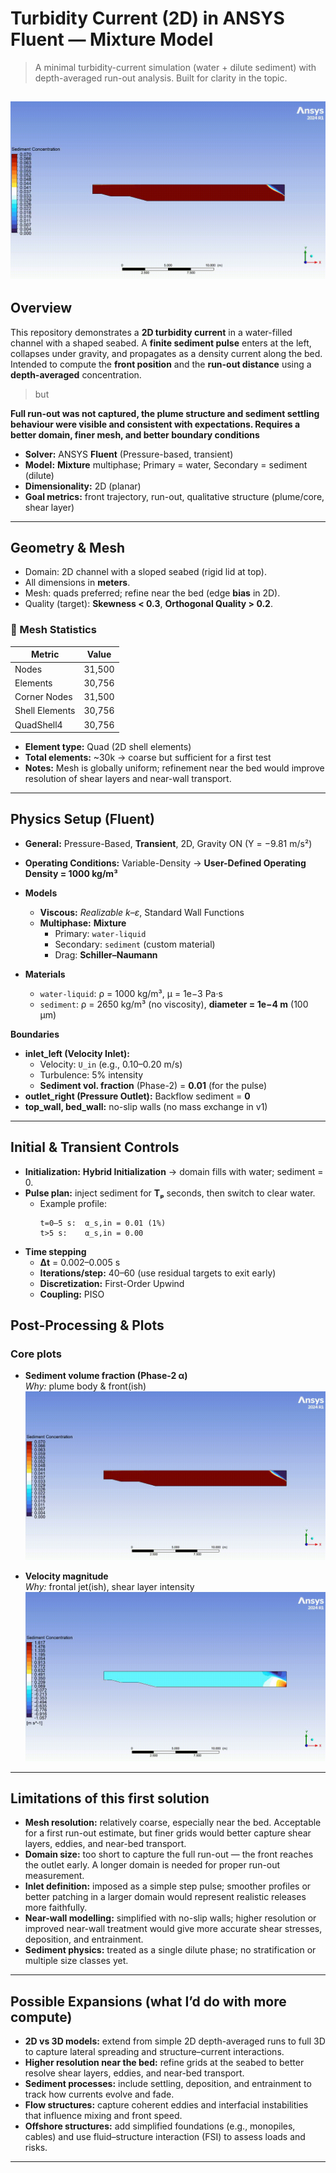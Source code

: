 # Turbidity Current (2D) in ANSYS Fluent — Mixture Model

> A minimal turbidity-current simulation (water + dilute sediment) with depth-averaged run-out analysis. Built for clarity in the topic.

![Sediment front animation](docs/alpha_animation.gif)
---

## Overview

This repository demonstrates a **2D turbidity current** in a water-filled channel with a shaped seabed. A **finite sediment pulse** enters at the left, collapses under gravity, and propagates as a density current along the bed. Intended to compute the **front position** and the **run-out distance** using a **depth-averaged** concentration. 

> but

**Full run-out was not captured, the plume structure and sediment settling behaviour were visible and consistent with expectations. Requires a better domain, finer mesh, and better boundary conditions**

- **Solver:** ANSYS **Fluent** (Pressure-based, transient)  
- **Model:** **Mixture** multiphase; Primary = water, Secondary = sediment (dilute)  
- **Dimensionality:** 2D (planar)  
- **Goal metrics:** front trajectory, run-out, qualitative structure (plume/core, shear layer)
---

## Geometry & Mesh

- Domain: 2D channel with a sloped seabed (rigid lid at top).
- All dimensions in **meters**.
- Mesh: quads preferred; refine near the bed (edge **bias** in 2D).
- Quality (target): **Skewness < 0.3**, **Orthogonal Quality > 0.2**.

### 📐 Mesh Statistics

| Metric          | Value   |
|-----------------|---------|
| Nodes           | 31,500  |
| Elements        | 30,756  |
| Corner Nodes    | 31,500  |
| Shell Elements  | 30,756  |
| QuadShell4      | 30,756  |

- **Element type:** Quad (2D shell elements)  
- **Total elements:** ~30k → coarse but sufficient for a first test  
- **Notes:** Mesh is globally uniform; refinement near the bed would improve resolution of shear layers and near-wall transport.  

---

## Physics Setup (Fluent)

- **General:** Pressure-Based, **Transient**, 2D, Gravity ON (Y = −9.81 m/s²)
- **Operating Conditions:** Variable-Density → **User-Defined Operating Density = 1000 kg/m³**
- **Models**
  - **Viscous:** *Realizable k–ε*, Standard Wall Functions
  - **Multiphase:** **Mixture**
    - Primary: `water-liquid`
    - Secondary: `sediment` (custom material)
    - Drag: **Schiller–Naumann**
    
- **Materials**
  - `water-liquid`: ρ = 1000 kg/m³, μ = 1e−3 Pa·s
  - `sediment`: ρ = 2650 kg/m³ (no viscosity), **diameter = 1e−4 m** (100 µm)

**Boundaries**
- **inlet_left (Velocity Inlet):**  
  - Velocity: `U_in` (e.g., 0.10–0.20 m/s)  
  - Turbulence: 5% intensity  
  - **Sediment vol. fraction** (Phase-2) = **0.01** (for the pulse)
- **outlet_right (Pressure Outlet):** Backflow sediment = **0**
- **top_wall, bed_wall:** no-slip walls (no mass exchange in v1)

---

## Initial & Transient Controls

- **Initialization:** **Hybrid Initialization** → domain fills with water; sediment = 0.
- **Pulse plan:** inject sediment for **Tₚ** seconds, then switch to clear water.
  - Example profile:
    ```
    t=0–5 s:  α_s,in = 0.01 (1%)
    t>5 s:    α_s,in = 0.00
    ```
- **Time stepping**
  - **Δt** = 0.002–0.005 s
  - **Iterations/step:** 40–60 (use residual targets to exit early)
  - **Discretization:** First-Order Upwind
  - **Coupling:** PISO


##  Post-Processing & Plots


### Core plots
- **Sediment volume fraction (Phase-2 α)**  
  _Why:_ plume body & front(ish)
![Sediment front animation](docs/alpha_animation.gif)


- **Velocity magnitude**  
  _Why:_ frontal jet(ish), shear layer intensity
![Sediment front animation](docs/velocity_animation.gif)
---
##  Limitations of this first solution

- **Mesh resolution:** relatively coarse, especially near the bed. Acceptable for a first run-out estimate, but finer grids would better capture shear layers, eddies, and near-bed transport.  
- **Domain size:** too short to capture the full run-out — the front reaches the outlet early. A longer domain is needed for proper run-out measurement.   
- **Inlet definition:** imposed as a simple step pulse; smoother profiles or better patching in a larger domain would represent realistic releases more faithfully.  
- **Near-wall modelling:** simplified with no-slip walls; higher resolution or improved near-wall treatment would give more accurate shear stresses, deposition, and entrainment.  
- **Sediment physics:** treated as a single dilute phase; no stratification or multiple size classes yet.  

---


##  Possible Expansions (what I’d do with more compute)

- **2D vs 3D models:** extend from simple 2D depth-averaged runs to full 3D to capture lateral spreading and structure–current interactions.  
- **Higher resolution near the bed:** refine grids at the seabed to better resolve shear layers, eddies, and near-bed transport.  
- **Sediment processes:** include settling, deposition, and entrainment to track how currents evolve and fade.  
- **Flow structures:** capture coherent eddies and interfacial instabilities that influence mixing and front speed.  
- **Offshore structures:** add simplified foundations (e.g., monopiles, cables) and use fluid–structure interaction (FSI) to assess loads and risks. 

---

